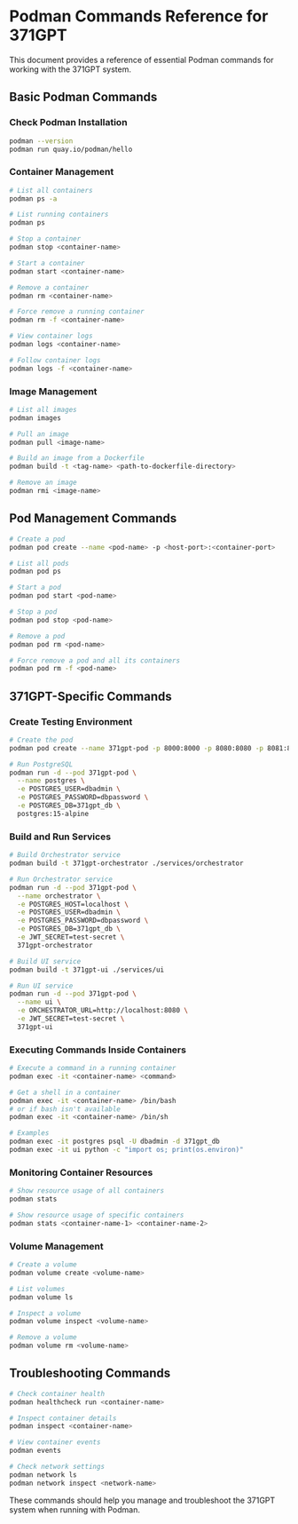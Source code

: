 # Podman Commands Reference for 371GPT

This document provides a reference of essential Podman commands for working with the 371GPT system.

## Basic Podman Commands

### Check Podman Installation
```bash
podman --version
podman run quay.io/podman/hello
```

### Container Management
```bash
# List all containers
podman ps -a

# List running containers
podman ps

# Stop a container
podman stop <container-name>

# Start a container
podman start <container-name>

# Remove a container
podman rm <container-name>

# Force remove a running container
podman rm -f <container-name>

# View container logs
podman logs <container-name>

# Follow container logs
podman logs -f <container-name>
```

### Image Management
```bash
# List all images
podman images

# Pull an image
podman pull <image-name>

# Build an image from a Dockerfile
podman build -t <tag-name> <path-to-dockerfile-directory>

# Remove an image
podman rmi <image-name>
```

## Pod Management Commands

```bash
# Create a pod
podman pod create --name <pod-name> -p <host-port>:<container-port>

# List all pods
podman pod ps

# Start a pod
podman pod start <pod-name>

# Stop a pod
podman pod stop <pod-name>

# Remove a pod
podman pod rm <pod-name>

# Force remove a pod and all its containers
podman pod rm -f <pod-name>
```

## 371GPT-Specific Commands

### Create Testing Environment
```bash
# Create the pod
podman pod create --name 371gpt-pod -p 8000:8000 -p 8080:8080 -p 8081:8080 -p 5432:5432

# Run PostgreSQL
podman run -d --pod 371gpt-pod \
  --name postgres \
  -e POSTGRES_USER=dbadmin \
  -e POSTGRES_PASSWORD=dbpassword \
  -e POSTGRES_DB=371gpt_db \
  postgres:15-alpine
```

### Build and Run Services
```bash
# Build Orchestrator service
podman build -t 371gpt-orchestrator ./services/orchestrator

# Run Orchestrator service
podman run -d --pod 371gpt-pod \
  --name orchestrator \
  -e POSTGRES_HOST=localhost \
  -e POSTGRES_USER=dbadmin \
  -e POSTGRES_PASSWORD=dbpassword \
  -e POSTGRES_DB=371gpt_db \
  -e JWT_SECRET=test-secret \
  371gpt-orchestrator

# Build UI service
podman build -t 371gpt-ui ./services/ui

# Run UI service
podman run -d --pod 371gpt-pod \
  --name ui \
  -e ORCHESTRATOR_URL=http://localhost:8080 \
  -e JWT_SECRET=test-secret \
  371gpt-ui
```

### Executing Commands Inside Containers
```bash
# Execute a command in a running container
podman exec -it <container-name> <command>

# Get a shell in a container
podman exec -it <container-name> /bin/bash
# or if bash isn't available
podman exec -it <container-name> /bin/sh

# Examples
podman exec -it postgres psql -U dbadmin -d 371gpt_db
podman exec -it ui python -c "import os; print(os.environ)"
```

### Monitoring Container Resources
```bash
# Show resource usage of all containers
podman stats

# Show resource usage of specific containers
podman stats <container-name-1> <container-name-2>
```

### Volume Management
```bash
# Create a volume
podman volume create <volume-name>

# List volumes
podman volume ls

# Inspect a volume
podman volume inspect <volume-name>

# Remove a volume
podman volume rm <volume-name>
```

## Troubleshooting Commands

```bash
# Check container health
podman healthcheck run <container-name>

# Inspect container details
podman inspect <container-name>

# View container events
podman events

# Check network settings
podman network ls
podman network inspect <network-name>
```

These commands should help you manage and troubleshoot the 371GPT system when running with Podman.